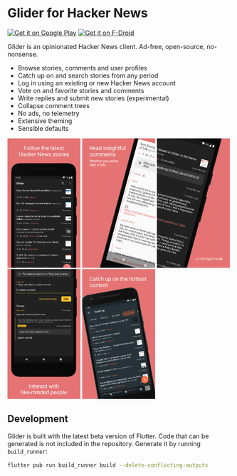 # Glider for Hacker News

[<img src="https://cdn.rawgit.com/steverichey/google-play-badge-svg/master/img/en_get.svg" alt="Get it on Google Play" height="80">][play store]
[<img src="https://fdroid.gitlab.io/artwork/badge/get-it-on.png" alt="Get it on F-Droid" height="80">][f-droid]

Glider is an opinionated Hacker News client. Ad-free, open-source, no-nonsense.

- Browse stories, comments and user profiles
- Catch up on and search stories from any period
- Log in using an existing or new Hacker News account
- Vote on and favorite stories and comments
- Write replies and submit new stories (experimental)
- Collapse comment trees
- No ads, no telemetry
- Extensive theming
- Sensible defaults

<p>
  <img width="164px" src="./fastlane/metadata/android/en-US/images/phoneScreenshots/1.png">
  <img width="164px" src="./fastlane/metadata/android/en-US/images/phoneScreenshots/2.png">
  <img width="164px" src="./fastlane/metadata/android/en-US/images/phoneScreenshots/3.png">
  <img width="164px" src="./fastlane/metadata/android/en-US/images/phoneScreenshots/4.png">
  <img width="164px" src="./fastlane/metadata/android/en-US/images/phoneScreenshots/5.png">
</p>

## Development

Glider is built with the latest beta version of Flutter. Code that can be generated is not included in the repository. Generate it by running `build_runner`:

```sh
flutter pub run build_runner build --delete-conflicting-outputs
```

[play store]: https://play.google.com/store/apps/details?id=nl.viter.glider
[f-droid]: https://f-droid.org/packages/nl.viter.glider
